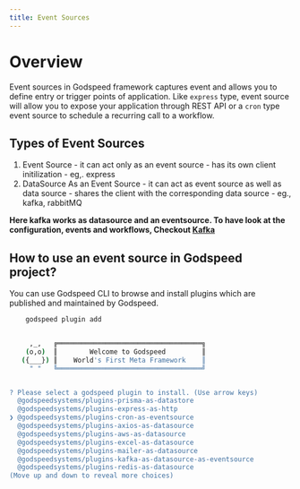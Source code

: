 ```yaml
---
title: Event Sources
---
```

# Overview

  Event sources in Godspeed framework captures event and allows you to define entry or trigger points of application. Like `express` type, event source will allow you to expose your application through REST API or a `cron` type event source to schedule a recurring call to a workflow.

## Types of Event Sources
  1. Event Source
    - it can act only as an event source
    - has its own client initilization
    - eg,. express
  2. DataSource As an Event Source
    - it can act as event source as well as data source
    - shares the client with the corresponding data source
    - eg., kafka, rabbitMQ

**Here kafka works as datasource and an eventsource. To have look at the configuration, events and workflows, Checkout [Kafka](https://github.com/godspeedsystems/gs-plugins/blob/main/plugins/kafka/README.md)**

## How to use an event source in Godspeed project?

  You can use Godspeed CLI to browse and install plugins which are published and maintained by Godspeed.
```bash
    godspeed plugin add
```

  ```bash

       ,_,   ╔════════════════════════════════════╗
      (o,o)  ║        Welcome to Godspeed         ║
     ({___}) ║    World's First Meta Framework    ║
       " "   ╚════════════════════════════════════╝


? Please select a godspeed plugin to install. (Use arrow keys)
    @godspeedsystems/plugins-prisma-as-datastore 
    @godspeedsystems/plugins-express-as-http 
❯ @godspeedsystems/plugins-cron-as-eventsource 
    @godspeedsystems/plugins-axios-as-datasource 
    @godspeedsystems/plugins-aws-as-datasource 
    @godspeedsystems/plugins-excel-as-datasource 
    @godspeedsystems/plugins-mailer-as-datasource 
    @godspeedsystems/plugins-kafka-as-datasource-as-eventsource 
    @godspeedsystems/plugins-redis-as-datasource 
(Move up and down to reveal more choices)

  ```


